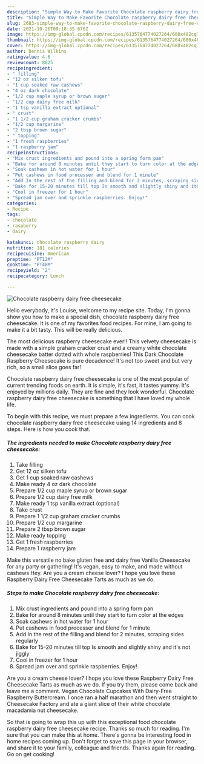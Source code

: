 ```yaml
---
description: "Simple Way to Make Favorite Chocolate raspberry dairy free cheesecake"
title: "Simple Way to Make Favorite Chocolate raspberry dairy free cheesecake"
slug: 2683-simple-way-to-make-favorite-chocolate-raspberry-dairy-free-cheesecake
date: 2021-10-26T09:18:35.676Z
image: https://img-global.cpcdn.com/recipes/6135764774027264/680x482cq70/chocolate-raspberry-dairy-free-cheesecake-recipe-main-photo.jpg
thumbnail: https://img-global.cpcdn.com/recipes/6135764774027264/680x482cq70/chocolate-raspberry-dairy-free-cheesecake-recipe-main-photo.jpg
cover: https://img-global.cpcdn.com/recipes/6135764774027264/680x482cq70/chocolate-raspberry-dairy-free-cheesecake-recipe-main-photo.jpg
author: Dennis Wilkins
ratingvalue: 4.6
reviewcount: 8825
recipeingredient:
- " filling"
- "12 oz silken tofu"
- "1 cup soaked raw cashews"
- "4 oz dark chocolate"
- "1/2 cup maple syrup or brown sugar"
- "1/2 cup dairy free milk"
- "1 tsp vanilla extract optional"
- " crust"
- "1 1/2 cup graham cracker crumbs"
- "1/2 cup margarine"
- "2 tbsp brown sugar"
- " topping"
- "1 fresh raspberries"
- "1 raspberry jam"
recipeinstructions:
- "Mix crust ingredients and pound into a spring form pan"
- "Bake for around 8 minutes until they start to turn color at the edges"
- "Soak cashews in hot water for 1 hour"
- "Put cashews in food processer and blend for 1 minute"
- "Add In the rest of the filling and blend for 2 minutes, scraping sides regularly"
- "Bake for 15-20 minutes till top Is smooth and slightly shiny and it&#39;s not jiggly"
- "Cool in freezer for 1 hour"
- "Spread jam over and sprinkle raspberries. Enjoy!"
categories:
- Recipe
tags:
- chocolate
- raspberry
- dairy

katakunci: chocolate raspberry dairy 
nutrition: 181 calories
recipecuisine: American
preptime: "PT12M"
cooktime: "PT48M"
recipeyield: "2"
recipecategory: Lunch

---
```



![Chocolate raspberry dairy free cheesecake](https://img-global.cpcdn.com/recipes/6135764774027264/680x482cq70/chocolate-raspberry-dairy-free-cheesecake-recipe-main-photo.jpg)

Hello everybody, it's Louise, welcome to my recipe site. Today, I'm gonna show you how to make a special dish, chocolate raspberry dairy free cheesecake. It is one of my favorites food recipes. For mine, I am going to make it a bit tasty. This will be really delicious.

The most delicious raspberry cheesecake ever!! This velvety cheesecake is made with a simple graham cracker crust and a creamy white chocolate cheesecake batter dotted with whole raspberries! This Dark Chocolate Raspberry Cheesecake is pure decadence! It&#39;s not too sweet and but very rich, so a small slice goes far!

Chocolate raspberry dairy free cheesecake is one of the most popular of current trending foods on earth. It is simple, it's fast, it tastes yummy. It's enjoyed by millions daily. They are fine and they look wonderful. Chocolate raspberry dairy free cheesecake is something that I have loved my whole life.


To begin with this recipe, we must prepare a few ingredients. You can cook chocolate raspberry dairy free cheesecake using 14 ingredients and 8 steps. Here is how you cook that.

<!--inarticleads1-->

##### The ingredients needed to make Chocolate raspberry dairy free cheesecake:

1. Take  filling
1. Get 12 oz silken tofu
1. Get 1 cup soaked raw cashews
1. Make ready 4 oz dark chocolate
1. Prepare 1/2 cup maple syrup or brown sugar
1. Prepare 1/2 cup dairy free milk
1. Make ready 1 tsp vanilla extract (optional)
1. Take  crust
1. Prepare 1 1/2 cup graham cracker crumbs
1. Prepare 1/2 cup margarine
1. Prepare 2 tbsp brown sugar
1. Make ready  topping
1. Get 1 fresh raspberries
1. Prepare 1 raspberry jam


Make this versatile no bake gluten free and dairy free Vanilla Cheesecake for any party or gathering! It&#39;s vegan, easy to make, and made without cashews Hey. Are you a cream cheese lover? I hope you love these Raspberry Dairy Free Cheesecake Tarts as much as we do. 

<!--inarticleads2-->

##### Steps to make Chocolate raspberry dairy free cheesecake:

1. Mix crust ingredients and pound into a spring form pan
1. Bake for around 8 minutes until they start to turn color at the edges
1. Soak cashews in hot water for 1 hour
1. Put cashews in food processer and blend for 1 minute
1. Add In the rest of the filling and blend for 2 minutes, scraping sides regularly
1. Bake for 15-20 minutes till top Is smooth and slightly shiny and it&#39;s not jiggly
1. Cool in freezer for 1 hour
1. Spread jam over and sprinkle raspberries. Enjoy!


Are you a cream cheese lover? I hope you love these Raspberry Dairy Free Cheesecake Tarts as much as we do. If you try them, please come back and leave me a comment. Vegan Chocolate Cupcakes With Dairy-Free Raspberry Buttercream. I once ran a half marathon and then went straight to Cheesecake Factory and ate a giant slice of their white chocolate macadamia nut cheesecake. 

So that is going to wrap this up with this exceptional food chocolate raspberry dairy free cheesecake recipe. Thanks so much for reading. I'm sure that you can make this at home. There's gonna be interesting food in home recipes coming up. Don't forget to save this page in your browser, and share it to your family, colleague and friends. Thanks again for reading. Go on get cooking!
